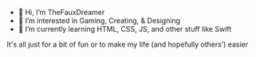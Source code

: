 - 👋 Hi, I’m TheFauxDreamer
- 👀 I’m interested in Gaming, Creating, & Designing
- 🌱 I’m currently learning HTML, CSS, JS, and other stuff like Swift

It's all just for a bit of fun or to make my life (and hopefully others’) easier

<!---
TheFauxDreamer/TheFauxDreamer is a ✨ special ✨ repository because its `README.md` (this file) appears on your GitHub profile.
You can click the Preview link to take a look at your changes.
--->
